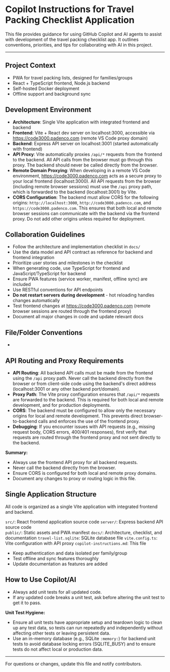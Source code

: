 # Copilot Instructions for Travel Packing Checklist Application

This file provides guidance for using GitHub Copilot and AI agents to assist with development of the travel packing checklist app. It outlines conventions, priorities, and tips for collaborating with AI in this project.

---

## Project Context
- PWA for travel packing lists, designed for families/groups
- React + TypeScript frontend, Node.js backend
- Self-hosted Docker deployment
- Offline support and background sync

## Development Environment
- **Architecture**: Single Vite application with integrated frontend and backend
- **Frontend**: Vite + React dev server on localhost:3000, accessible via https://code3000.padenco.com (remote VS Code proxy domain)
- **Backend**: Express API server on localhost:3001 (started automatically with frontend)
- **API Proxy**: Vite automatically proxies `/api/*` requests from the frontend to the backend. All API calls from the browser must go through this proxy. The backend should never be called directly from the browser.
- **Remote Domain Proxying**: When developing in a remote VS Code environment, https://code3000.padenco.com acts as a secure proxy to your local frontend (localhost:3000). All API requests from the browser (including remote browser sessions) must use the `/api` proxy path, which is forwarded to the backend (localhost:3001) by Vite.
- **CORS Configuration**: The backend must allow CORS for the following origins: `http://localhost:3000`, `http://code3000.padenco.com`, and `https://code3000.padenco.com`. This ensures that both local and remote browser sessions can communicate with the backend via the frontend proxy. Do not add other origins unless required for deployment.

## Collaboration Guidelines
- Follow the architecture and implementation checklist in `docs/`
- Use the data model and API contract as reference for backend and frontend integration
- Prioritize user stories and milestones in the checklist
- When generating code, use TypeScript for frontend and JavaScript/TypeScript for backend
- Ensure PWA features (service worker, manifest, offline sync) are included
- Use RESTful conventions for API endpoints
- **Do not restart servers during development** - hot reloading handles changes automatically
- Test frontend changes at https://code3000.padenco.com (remote browser sessions are routed through the frontend proxy)
- Document all major changes in code and update relevant docs

## File/Folder Conventions
-
## API Routing and Proxy Requirements

- **API Routing**: All backend API calls must be made from the frontend using the `/api` proxy path. Never call the backend directly from the browser or from client-side code using the backend's direct address (localhost:3001 or any other backend port/domain).
- **Proxy Path**: The Vite proxy configuration ensures that `/api/*` requests are forwarded to the backend. This is required for both local and remote development, and for production deployments.
- **CORS**: The backend must be configured to allow only the necessary origins for local and remote development. This prevents direct browser-to-backend calls and enforces the use of the frontend proxy.
- **Debugging**: If you encounter issues with API requests (e.g., missing request body, CORS errors, 400/401 responses), first verify that requests are routed through the frontend proxy and not sent directly to the backend.

**Summary:**
- Always use the frontend API proxy for all backend requests.
- Never call the backend directly from the browser.
- Ensure CORS is configured for both local and remote proxy domains.
- Document any changes to proxy or routing logic in this file.
## Single Application Structure
All code is organized as a single Vite application with integrated frontend and backend.

`src/`: React frontend application source code
`server/`: Express backend API source code  
`public/`: Static assets and PWA manifest
`docs/`: Architecture, checklist, and documentation
`travel-list.sqlite`: SQLite database file
`vite.config.ts`: Vite configuration with API proxy
`copilot-instructions.md`: This file
- Keep authentication and data isolated per family/group
- Test offline and sync features thoroughly
- Update documentation as features are added

## How to Use Copilot/AI

- Always add unit tests for all updated code.
- If any updated code breaks a unit test, ask before altering the unit test to get it to pass.

**Unit Test Hygiene:**
- Ensure all unit tests have appropriate setup and teardown logic to clean up any test data, so tests can run repeatedly and independently without affecting other tests or leaving persistent data.
- Use an in-memory database (e.g., SQLite `:memory:`) for backend unit tests to avoid database locking errors (SQLITE_BUSY) and to ensure tests do not affect local or production data.

---

For questions or changes, update this file and notify contributors.
